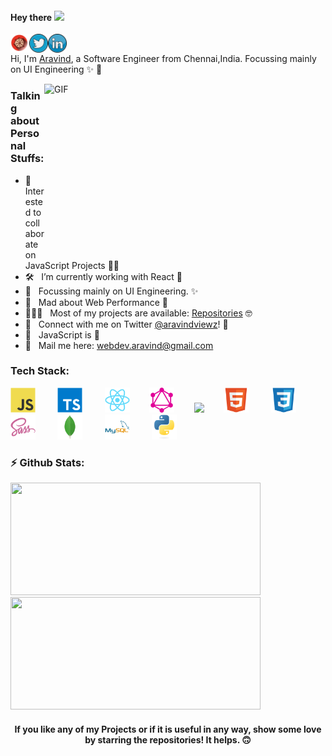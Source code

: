 #### Hey there <img src="https://media.giphy.com/media/hvRJCLFzcasrR4ia7z/giphy.gif" width="25px">

<a href="https://aravind.netlify.app/">
  <img align="left" alt="Aravind's Portfolio" width="30px" src="https://github.com/aravind-alpha/aravind-alpha/blob/main/assets/portfolio.png" />
</a>
<a href="https://twitter.com/aravindviewz">
  <img align="left" alt="Aravind's Twitter" width="30px" src="https://github.com/aravind-alpha/aravind-alpha/blob/main/assets/twitter.png" />
</a>
<a href="https://www.linkedin.com/in/araivnd-alpha/">
  <img align="left" alt="Aravind's LinkedIn" width="30px" src="https://github.com/aravind-alpha/aravind-alpha/blob/main/assets/linkedin.png" />
</a>

![]()
<br />

Hi, I'm [Aravind](https://aravind.netlify.app/), a Software Engineer from Chennai,India. Focussing mainly on UI Engineering ✨ 🤩

  <img align="right" alt="GIF" src="https://github.com/aravind-alpha/aravind-alpha/blob/main/assets/workplace.gif?raw=true" width="450" height="280" />

### Talking about Personal Stuffs:

- 👯 &nbsp; Interested to collaborate on JavaScript Projects 🤞🏼
- 🛠 &nbsp; I’m currently working with React 🤩
- 🎯 &nbsp; Focussing mainly on UI Engineering. ✨
- 🚀 &nbsp; Mad about Web Performance 🧐
- 👨🏻‍💻 &nbsp; Most of my projects are available: [Repositories](https://github.com/aravind-alpha?tab=repositories) 🤓
- 💬 &nbsp; Connect with me on Twitter [@aravindviewz](https://twitter.com/aravindviewz)! 🤗
- 👾 &nbsp; JavaScript is 💛
- 📮 &nbsp; Mail me here: webdev.aravind@gmail.com

### Tech Stack:

<img src="https://github.com/aravind-alpha/aravind-alpha/blob/main/assets/javascript-original.svg" width="40px">&nbsp;&nbsp;&nbsp;&nbsp;&nbsp;&nbsp;&nbsp;&nbsp;
<img src="https://github.com/aravind-alpha/aravind-alpha/blob/main/assets/typescript-original.svg" width="40px">&nbsp;&nbsp;&nbsp;&nbsp;&nbsp;&nbsp;&nbsp;&nbsp;
<img src="https://github.com/aravind-alpha/aravind-alpha/blob/main/assets/react-original.svg" width="40px">&nbsp;&nbsp;&nbsp;&nbsp;&nbsp;&nbsp;&nbsp;
<img src="https://github.com/aravind-alpha/aravind-alpha/blob/main/assets/graphql-icon.svg" width="40px">&nbsp;&nbsp;&nbsp;&nbsp;&nbsp;&nbsp;&nbsp;
<img src="https://github.com/aravind-alpha/aravind-alpha/blob/main/assets/aws-icon.svg" width="60px">&nbsp;&nbsp;&nbsp;&nbsp;&nbsp;&nbsp;&nbsp;
<img src="https://github.com/aravind-alpha/aravind-alpha/blob/main/assets/html5-original.svg" width="40px">&nbsp;&nbsp;&nbsp;&nbsp;&nbsp;&nbsp;&nbsp;&nbsp;
<img src="https://github.com/aravind-alpha/aravind-alpha/blob/main/assets/css3-original.svg" width="40px">&nbsp;&nbsp;&nbsp;&nbsp;&nbsp;&nbsp;&nbsp;&nbsp;
<img src="https://github.com/aravind-alpha/aravind-alpha/blob/main/assets/sass-original.svg" width="40px">&nbsp;&nbsp;&nbsp;&nbsp;&nbsp;&nbsp;&nbsp;&nbsp;
<img src="https://github.com/aravind-alpha/aravind-alpha/blob/main/assets/mongodb-original.svg" width="40px">&nbsp;&nbsp;&nbsp;&nbsp;&nbsp;&nbsp;&nbsp;&nbsp;
<img src="https://github.com/aravind-alpha/aravind-alpha/blob/main/assets/mysql-original-wordmark.svg" width="40px">&nbsp;&nbsp;&nbsp;&nbsp;&nbsp;&nbsp;&nbsp;&nbsp;
<img src="https://github.com/aravind-alpha/aravind-alpha/blob/main/assets/python-original.svg" width="40px">&nbsp;&nbsp;&nbsp;&nbsp;&nbsp;&nbsp;&nbsp;&nbsp;

### ⚡️ Github Stats:

<div>
<img height="180em" width="400em" src="https://github-readme-stats.vercel.app/api/top-langs/?username=aravind-alpha&show_icons=true&hide_border=false&theme=dracula&layout=compact&langs_count=4" />
<img height="180em" width="400em" src="https://github-readme-stats.vercel.app/api?username=aravind-alpha&show_icons=true&hide_border=false&theme=dracula" />
</div>

<div align="center">

#### If you like any of my Projects or if it is useful in any way, show some love by starring the repositories! It helps. 🙃

</div>
